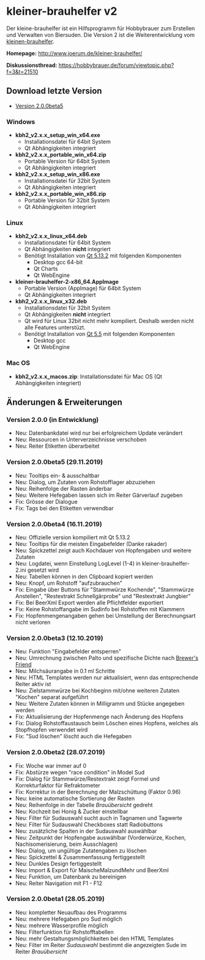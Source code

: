 # kleiner-brauhelfer v2
Der kleine-brauhelfer ist ein Hilfsprogramm für Hobbybrauer zum Erstellen und Verwalten von Biersuden. Die Version 2 ist die Weiterentwicklung vom [kleinen-brauhelfer](http://github.com/Gremmel/kleiner-brauhelfer).

**Homepage:**
http://www.joerum.de/kleiner-brauhelfer/

**Diskussionsthread:**
https://hobbybrauer.de/forum/viewtopic.php?f=3&t=21510

## Download letzte Version
- [Version 2.0.0beta5](https://github.com/kleiner-brauhelfer/kleiner-brauhelfer-2/releases/tag/v2.0.0beta5)

### Windows
- **kbh2_v2.x.x_setup_win_x64.exe**
  - Installationsdatei für 64bit System
  - Qt Abhängigkeiten integriert
- **kbh2_v2.x.x_portable_win_x64.zip**
  - Portable Version für 64bit System
  - Qt Abhängigkeiten integriert
- **kbh2_v2.x.x_setup_win_x86.exe**
  - Installationsdatei für 32bit System
  - Qt Abhängigkeiten integriert
- **kbh2_v2.x.x_portable_win_x86.zip**
  - Portable Version für 32bit System
  - Qt Abhängigkeiten integriert

### Linux
- **kbh2_v2.x.x_linux_x64.deb**
  - Installationsdatei für 64bit System
  - Qt Abhängigkeiten **nicht** integriert
  - Benötigt Installation von [Qt 5.13.2](https://www.qt.io/download-qt-installer) mit folgenden Komponenten
    - Desktop gcc 64-bit
    - Qt Charts
    - Qt WebEngine
- **kleiner-brauhelfer-2-x86_64.AppImage**
  - Portable Version (AppImage) für 64bit System
  - Qt Abhängigkeiten integriert
- **kbh2_v2.x.x_linux_x32.deb**
  - Installationsdatei für 32bit System
  - Qt Abhängigkeiten **nicht** integriert
  - Qt wird für Linux 32bit nicht mehr kompiliert. Deshalb werden nicht alle Features unterstüzt.
  - Benötigt Installation von [Qt 5.5](https://www.qt.io/download-qt-installer) mit folgenden Komponenten
    - Desktop gcc
    - Qt WebEngine

### Mac OS
- **kbh2_v2.x.x_macos.zip**: Installationsdatei für Mac OS (Qt Abhängigkeiten integriert)

## Änderungen & Erweiterungen

### Version 2.0.0 (in Entwicklung)
- Neu: Datenbankdatei wird nur bei erfolgreichem Update verändert
- Neu: Ressourcen in Unterverzeichnisse verschoben
- Neu: Reiter Etiketten überarbeitet

### Version 2.0.0beta5 (29.11.2019)
- Neu: Tooltips ein- & ausschaltbar
- Neu: Dialog, um Zutaten vom Rohstofflager abzuziehen
- Neu: Reihenfolge der Rasten änderbar
- Neu: Weitere Hefegaben lassen sich im Reiter Gärverlauf zugeben
- Fix: Grösse der Dialogue
- Fix: Tags bei den Etiketten verwendbar

### Version 2.0.0beta4 (16.11.2019)
- Neu: Offizielle version kompiliert mit Qt 5.13.2
- Neu: Tooltips für die meisten Eingabefelder (Danke rakader)
- Neu: Spickzettel zeigt auch Kochdauer von Hopfengaben und weitere Zutaten
- Neu: Logdatei, wenn Einstellung LogLevel (1-4) in kleiner-brauhelfer-2.ini gesetzt wird
- Neu: Tabellen können in den Clipboard kopiert werden
- Neu: Knopf, um Rohstoff "aufzubrauchen"
- Fix: Eingabe über Buttons für "Stammwürze Kochende", "Stammwürze Anstellen", "Restextrakt Schnellgärprobe" und "Restextrakt Jungbier"
- Fix: Bei BeerXml Export werden alle Pflichtfelder exportiert
- Fix: Keine Rohstoffangabe im Sudinfo bei Rohstoffen mit Klammern
- Fix: Hopfenmengenangaben gehen bei Umstellung der Berechnungsart nicht verloren

### Version 2.0.0beta3 (12.10.2019)
- Neu: Funktion "Eingabefelder entsperren"
- Neu: Umrechnung zwischen Palto und spezifische Dichte nach [Brewer's Friend](http://www.brewersfriend.com/plato-to-sg-conversion-chart/)
- Neu: Milchsäurangabe in 0.1 ml Schritte
- Neu: HTML Templates werden nur aktualisiert, wenn das entsprechende Reiter aktiv ist
- Neu: Zielstammwürze bei Kochbeginn mit/ohne weiteren Zutaten "Kochen" separat aufgeführt
- Neu: Weitere Zutaten können in Milligramm und Stücke angegeben werden
- Fix: Aktualisierung der Hopfenmenge nach Änderung des Hopfens
- Fix: Dialog Rohstoffaustausch beim Löschen eines Hopfens, welches als Stopfhopfen verwendet wird
- Fix: "Sud löschen" löscht auch die Hefegaben

### Version 2.0.0beta2 (28.07.2019)
- Fix: Woche war immer auf 0
- Fix: Abstürze wegen "race condition" in Model Sud
- Fix: Dialog für Stammwürze/Restextrakt zeigt Formel und Korrekturfaktor für Refraktometer
- Fix: Korrektur in der Berechnung der Malzschüttung (Faktor 0.96)
- Neu: keine automatische Sortierung der Rasten
- Neu: Reihenfolge in der Tabelle *Brauübersicht* gedreht
- Neu: Kochzeit bei Honig & Zucker einstellbar
- Neu: Filter für Sudauswahl sucht auch in Tagnamen und Tagwerte
- Neu: Filter für Sudauswahl Checkboxes statt Radiobuttons
- Neu: zusätzliche Spalten in der Sudauswahl auswählbar
- Neu: Zeitpunkt der Hopfengabe auswählbar (Vorderwürze, Kochen, Nachisomerisierung, beim Ausschlagen)
- Neu: Dialog, um ungültige Zutatengaben zu löschen
- Neu: Spickzettel & Zusammenfassung fertiggestellt
- Neu: Dunkles Design fertiggestellt
- Neu: Import & Export für MaischeMalzundMehr und BeerXml
- Neu: Funktion, um Datenbank zu bereinigen
- Neu: Reiter Navigation mit F1 - F12

### Version 2.0.0beta1 (28.05.2019)
- Neu: kompletter Neuaufbau des Programms
- Neu: mehrere Hefegaben pro Sud möglich
- Neu: mehrere Wasserprofile möglich
- Neu: Filterfunktion für Rohstofftabellen 
- Neu: mehr Gestaltungsmöglichkeiten bei den HTML Templates
- Neu: Filter im Reiter *Sudauswahl* bestimmt die angezeigten Sude im Reiter *Brauübersicht*
